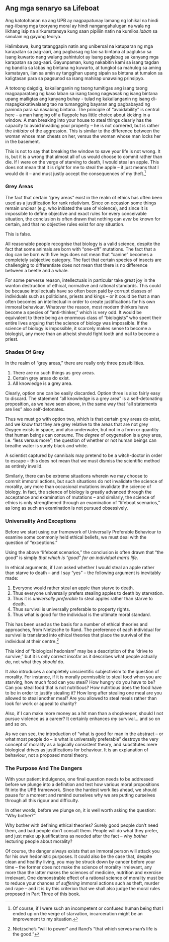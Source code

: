 ## Ang mga senaryo sa Lifeboat

Ang katotohanan na ang UPB ay nagpapatunay lamang ng lohikal na hindi nag-iibang mga teoryang moral ay hindi nangangahulugan na wala ng likhang isip na sirkumstansya kung saan pipiliin natin na kumilos *laban* sa simulain ng gayung teorya.

Halimbawa, kung tatanggapin natin ang unibersal na katuparan ng mga karapatan sa pag-aari, ang pagbasag ng tao sa bintana at paglukso sa isang kuwarto nang walang pahintulot ay isang paglabag sa kanyang mga karapatan sa pag-aari. Gayunpaman, kung nakabitin kami sa isang tagdan ng bandila sa labas ng bintana ng kuwarto, at tungkol sa mahulog sa aming kamatayan, ilan sa amin ay tanggihan upang sipain sa bintana at tumalon sa kaligtasan para sa pagsunod sa isang mahirap unawaing prinsipyo.

A totoong daigdig, kakailanganin ng taong tumitigas ang isang taong magpaparatang ng kaso laban sa isang taong nagwasak ng isang bintana upang mailigtas ang kanyang buhay - tulad ng kakailanganin ng isang di-mapagkakatiwalaang tao na tumangging bayaran ang pagbabayad ng paninda para sa nasabing bintana. The principle of “avoidability” is central here – a man hanging off a flagpole has little choice about kicking in a window. A man breaking into your house to steal things clearly has the capacity to avoid invading your property – he is not cornered, but is rather the *initiator* of the aggression. This is similar to the difference between the woman whose man cheats on her, versus the woman whose man locks her in the basement.

This is not to say that breaking the window to save your life is not wrong. It is, but it is a wrong that almost all of us would choose to commit rather than die. If I were on the verge of starving to death, I would steal an apple. This does not mean that it is *right* for me to steal the apple – it just means that I would do it – and must justly accept the consequences of my theft.[^10]

### Grey Areas

The fact that certain “grey areas” exist in the realm of ethics has often been used as a justification for rank relativism. Since on occasion some things remain unclear (e.g. who initiated the use of violence), and since it is impossible to define objective and exact rules for every conceivable situation, the conclusion is often drawn that nothing can *ever* be known for certain, and that no objective rules exist for *any* situation.

This is false.

All reasonable people recognise that biology is a valid science, despite the fact that some animals are born with “one-off” mutations. The fact that a dog can be born with five legs does not mean that “canine” becomes a completely subjective category. The fact that certain species of insects are challenging to differentiate does not mean that there is no difference between a beetle and a whale.

For some perverse reason, intellectuals in particular take great joy in the wanton destruction of ethical, normative and rational standards. This could be because intellectuals have so often been paid by corrupt classes of individuals such as politicians, priests and kings – or it could be that a man often becomes an intellectual in order to create justifications for his own immoral behaviour. Whatever the reason, most modern thinkers have become a species of “anti-thinker,” which is very odd. It would be equivalent to there being an enormous class of “biologists” who spent their entire lives arguing that the science of biology was impossible. If the science of biology is impossible, it scarcely makes sense to become a biologist, any more than an atheist should fight tooth and nail to become a priest.

### Shades Of Grey

In the realm of “grey areas,” there are really only three possibilities.

1. There are no such things as grey areas.
2. Certain grey areas do exist.
3. All knowledge is a grey area.

Clearly, option one can be easily discarded. Option three is also fairly easy to discard. The statement “all knowledge is a grey area” is a self-detonating proposition, as we have seen above, in the same way that “all statements are lies” also self-detonates.

Thus we must go with option two, which is that certain grey areas do exist, and we know that they are grey relative to the areas that are not grey Oxygen exists in space, and also underwater, but not in a form or quantity that human beings can consume. The *degree* of oxygenation is a grey area, i.e. “less versus more”; the question of whether or not human beings can breathe water is surely black and white.

A scientist captured by cannibals may pretend to be a witch-doctor in order to escape – this does not mean that we must dismiss the scientific method as entirely invalid.

Similarly, there can be extreme situations wherein we may choose to commit immoral actions, but such situations do not invalidate the science of morality, any more than occasional mutations invalidate the science of biology. In fact, the science of biology is greatly advanced through the acceptance and examination of mutations – and similarly, the science of ethics is only strengthened through an examination of “lifeboat scenarios,” as long as such an examination is not pursued obsessively.

### Universality And Exceptions

Before we start using our framework of Universally Preferable Behaviour to examine some commonly held ethical beliefs, we must deal with the question of “exceptions.”

Using the above “lifeboat scenarios,” the conclusion is often drawn that “the good” is simply *that which is “good” for an individual man’s life*.

In ethical arguments, if I am asked whether I would steal an apple rather than starve to death – and I say “yes” – the following argument is inevitably made:

1. Everyone would rather steal an apple than starve to death.
2. Thus everyone universally prefers stealing apples to death by starvation.
3. Thus it is *universally preferable* to steal apples rather than starve to death.
4. Thus survival is universally preferable to property rights.
5. Thus what is good for the individual is the ultimate moral standard.

This has been used as the basis for a number of ethical theories and approaches, from Nietzsche to Rand. The preference of each individual for survival is translated into ethical theories that place the survival of the individual at their centre.[^11]

This kind of “biological hedonism” may be a description of the “drive to survive,” but it is only correct insofar as it describes what people actually *do*, not what they *should* do.

It also introduces a completely unscientific subjectivism to the question of morality. For instance, if it is morally permissible to steal food when you are starving, how much food can you steal? How hungry do you have to be? Can you steal food that is not nutritious? How nutritious does the food have to be in order to justify stealing it? How long after stealing one meal are you allowed to steal another meal? Are you allowed to steal meals rather than look for work or appeal to charity?

Also, if I can make more money as a hit man than a shopkeeper, should I not pursue violence as a career? It certainly enhances *my* survival... and so on and so on.

As we can see, the introduction of “what is good for man in the abstract – or what most people do – is what is universally preferable” destroys the very concept of morality as a logically consistent theory, and substitutes mere biological drives as justifications for behaviour. It is an explanation of behaviour, not a proposed moral theory.

### The Purpose And The Dangers

With your patient indulgence, one final question needs to be addressed before we plunge into a definition and test how various moral propositions fit into the UPB framework. Since the hardest work lies ahead, we should pause for a moment and remind ourselves why we are putting ourselves through all this rigour and difficulty.

In other words, before we plunge on, it is well worth asking the question: “Why bother?”

Why bother with defining ethical theories? Surely good people don’t need them, and bad people don’t consult them. People will do what they prefer, and just make up justifications as needed after the fact – why *bother* lecturing people about morality?

Of course, the danger always exists that an immoral person will attack you for his own hedonistic purposes. It could also be the case that, despite clean and healthy living, you may be struck down by cancer before your time – the former does not make the science of morality irrelevant, any more than the latter makes the sciences of medicine, nutrition and exercise irrelevant. One demonstrable effect of a rational science of morality must be to reduce your chances of *suffering* immoral actions such as theft, murder and rape – and it is by this criterion that we shall also judge the moral rules proposed in Part Three of this book.

[^10]: Of course, if I were such an incompetent or confused human being that I ended up on the verge of starvation, incarceration might be an improvement to my situation.

[^11]: Nietzsche’s “will to power” and Rand’s “that which serves man’s life is the good.”